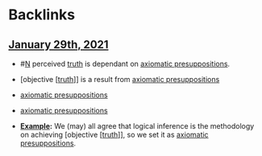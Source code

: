
# Backlinks
## [January 29th, 2021](<January 29th, 2021.md>)
- #[N](<N.md>) perceived [truth](<truth.md>) is dependant on [axiomatic presuppositions](<axiomatic presuppositions.md>).

- [objective [[truth](<objective [[truth.md>)]] is a result from [axiomatic presuppositions](<axiomatic presuppositions.md>)

- [axiomatic presuppositions](<axiomatic presuppositions.md>)

- [axiomatic presuppositions](<axiomatic presuppositions.md>)

- **[Example](<Example.md>):** We (may) all agree that logical inference is the methodology on achieving [objective [[truth](<objective [[truth.md>)]], so we set it as [axiomatic presuppositions](<axiomatic presuppositions.md>).

